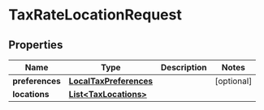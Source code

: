 

# TaxRateLocationRequest


## Properties

Name | Type | Description | Notes
------------ | ------------- | ------------- | -------------
**preferences** | [**LocalTaxPreferences**](LocalTaxPreferences.md) |  |  [optional]
**locations** | [**List&lt;TaxLocations&gt;**](TaxLocations.md) |  | 



